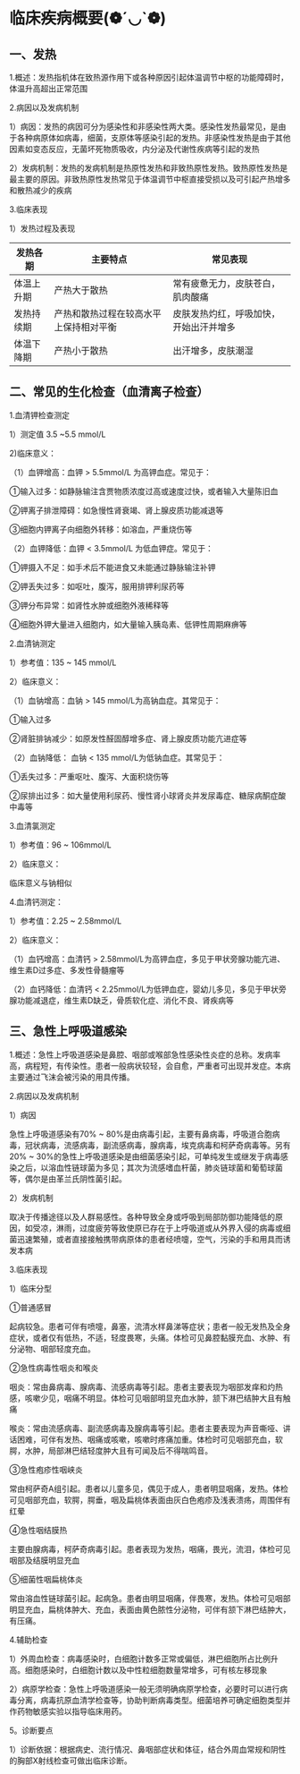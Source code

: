 # 临床疾病概要(❁´◡`❁) 

## 一、发热

1.概述：发热指机体在致热源作用下或各种原因引起体温调节中枢的功能障碍时，体温升高超出正常范围

2.病因以及发病机制

1）病因：发热的病因可分为感染性和非感染性两大类。感染性发热最常见，是由于各种病原体如病毒，细菌，支原体等感染引起的发热。非感染性发热是由于其他因素如变态反应，无菌坏死物质吸收，内分泌及代谢性疾病等引起的发热

2）发病机制：发热的发病机制是热原性发热和非致热原性发热。致热原性发热是最主要的原因。非致热原性发热常见于体温调节中枢直接受损以及可引起产热增多和散热减少的疾病

3.临床表现

1）发热过程及表现

| 发热各期   | 主要特点                               | 常见表现                               |
| ---------- | -------------------------------------- | -------------------------------------- |
| 体温上升期 | 产热大于散热                           | 常有疲惫无力，皮肤苍白，肌肉酸痛       |
| 发热持续期 | 产热和散热过程在较高水平上保持相对平衡 | 皮肤发热灼红，呼吸加快，开始出汗并增多 |
| 体温下降期 | 产热小于散热                           | 出汗增多，皮肤潮湿                     |

## 二、常见的生化检查（血清离子检查）

1.血清钾检查测定

1）测定值 3.5 ~5.5 mmol/L

2)临床意义：

（1）血钾增高：血钾 > 5.5mmol/L 为高钾血症。常见于：

①输入过多：如静脉输注含贾物质浓度过高或速度过快，或者输入大量陈旧血

②钾离子排泄障碍：如急慢性肾衰竭、肾上腺皮质功能减退等

③细胞内钾离子向细胞外转移：如溶血，严重烧伤等

（2）血钾降低：血钾 < 3.5mmol/L 为低血钾症。常见于：

①钾摄入不足：如手术后不能进食又未能通过静脉输注补钾

②钾丢失过多：如呕吐，腹泻，服用排钾利尿药等

③钾分布异常：如肾性水肿或细胞外液稀释等

④细胞外钾大量进入细胞内，如大量输入胰岛素、低钾性周期麻痹等

2.血清钠测定

1）参考值：135 ~ 145 mmol/L

2）临床意义：

（1）血钠增高：血钠 > 145 mmol/L为高钠血症。其常见于：

①输入过多

②肾脏排钠减少：如原发性醛固醇增多症、肾上腺皮质功能亢进症等

（2）血钠降低： 血钠 < 135 mmol/L为低钠血症。其常见于：

①丢失过多：严重呕吐、腹泻、大面积烧伤等

②尿排出过多：如大量使用利尿药、慢性肾小球肾炎并发尿毒症、糖尿病酮症酸中毒等

3.血清氯测定

1）参考值：96 ~ 106mmol/L

2）临床意义：

临床意义与钠相似

4.血清钙测定：

1）参考值：2.25 ~ 2.58mmol/L

2）临床意义：

（1）血钙增高：血清钙 > 2.58mmol/L为高钾血症，多见于甲状旁腺功能亢进、维生素D过多症、多发性骨髓瘤等

（2）血钙降低：血清钙 < 2.25mmol/L为低钾血症，婴幼儿多见，多见于甲状旁腺功能减退症，维生素D缺乏，骨质软化症、消化不良、肾疾病等

## 三、急性上呼吸道感染

1.概述：急性上呼吸道感染是鼻腔、咽部或喉部急性感染性炎症的总称。发病率高，病程短，有传染性。患者一般病状较轻，会自愈，严重者可出现并发症。本病主要通过飞沫会被污染的用具传播。

2.病因以及发病机制

1）病因

急性上呼吸道感染有70% ~ 80%是由病毒引起，主要有鼻病毒，呼吸道合胞病毒，冠状病毒，流感病毒，副流感病毒，腺病毒，埃克病毒和柯萨奇病毒等。另有20% ~ 30%的急性上呼吸道感染是由细菌感染引起，可单纯发生或继发于病毒感染之后，以溶血性链球菌为多见；其次为流感嗜血杆菌，肺炎链球菌和葡萄球菌等，偶尔是由革兰氏阴性菌引起。

2）发病机制

取决于传播途径以及人群易感性。各种导致全身或呼吸到局部防御功能降低的原因，如受凉，淋雨，过度疲劳等致使原已存在于上呼吸道或从外界入侵的病毒或细菌迅速繁殖，或者直接接触携带病原体的患者经喷嚏，空气，污染的手和用具而诱发本病

3.临床表现

1）临床分型

①普通感冒

起病较急。患者可伴有喷嚏，鼻塞，流清水样鼻涕等症状；患者一般无发热及全身症状，或者仅有低热，不适，轻度畏寒，头痛。体检可见鼻腔黏膜充血、水肿、有分泌物、咽部轻度充血。

②急性病毒性咽炎和喉炎

咽炎：常由鼻病毒、腺病毒、流感病毒等引起。患者主要表现为咽部发痒和灼热感，咳嗽少见，咽痛不明显。体检可见咽部明显充血水肿，颔下淋巴结肿大且有触痛

喉炎：常由流感病毒、副流感病毒及腺病毒等引起。患者主要表现为声音嘶哑、讲话困难，可伴有发热、咽痛或咳嗽，咳嗽时疼痛加重。体检时可见咽部充血，软腭，水肿，局部淋巴结轻度肿大且有可闻及后不得喘鸣音。

③急性疱疹性咽峡炎

常由柯萨奇A组引起。患者以儿童多见，偶见于成人，患者明显咽痛，发热。体检可见咽部充血，软腭，腭垂，咽及扁桃体表面由灰白色疱疹及浅表溃疡，周围伴有红晕

④急性咽结膜热

主要由腺病毒，柯萨奇病毒引起。患者表现为发热，咽痛，畏光，流泪，体检可见咽部及结膜明显充血

⑤细菌性咽扁桃体炎

常由溶血性链球菌引起。起病急。患者由明显咽痛，伴畏寒，发热。体检可见咽部明显充血，扁桃体肿大、充血，表面由黄色脓性分泌物，可伴有颔下淋巴结肿大，有压痛。

4.辅助检查

1）外周血检查：病毒感染时，白细胞计数多正常或偏低，淋巴细胞所占比例升高。细胞感染时，白细胞计数以及中性粒细胞数量常增多，可有核左移现象

2）病原学检查：急性上呼吸道感染一般无须明确病原学检查，必要时可以进行病毒分离，病毒抗原血清学检查等，协助判断病毒类型。细菌培养可确定细胞类型并作药物敏感实验以指导临床用药。

5。诊断要点

1）诊断依据：根据病史、流行情况、鼻咽部症状和体征，结合外周血常规和阴性的胸部X射线检查可做出临床诊断。

